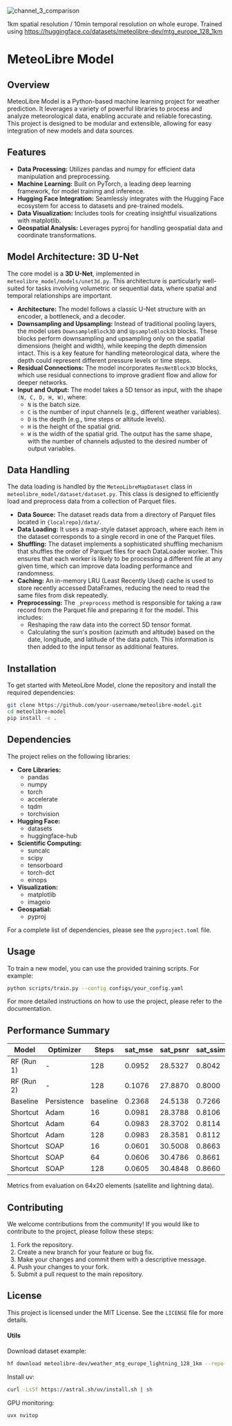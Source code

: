 
![channel_3_comparison](https://github.com/user-attachments/assets/bf4fca7d-8218-4be8-9efa-4d0b092496e8)

1km spatial resolution / 10min temporal resolution on whole europe.
Trained using https://huggingface.co/datasets/meteolibre-dev/mtg_europe_128_1km

# MeteoLibre Model

## Overview

MeteoLibre Model is a Python-based machine learning project for weather prediction. It leverages a variety of powerful libraries to process and analyze meteorological data, enabling accurate and reliable forecasting. This project is designed to be modular and extensible, allowing for easy integration of new models and data sources.

## Features

- **Data Processing:** Utilizes pandas and numpy for efficient data manipulation and preprocessing.
- **Machine Learning:** Built on PyTorch, a leading deep learning framework, for model training and inference.
- **Hugging Face Integration:** Seamlessly integrates with the Hugging Face ecosystem for access to datasets and pre-trained models.
- **Data Visualization:** Includes tools for creating insightful visualizations with matplotlib.
- **Geospatial Analysis:** Leverages pyproj for handling geospatial data and coordinate transformations.

## Model Architecture: 3D U-Net

The core model is a **3D U-Net**, implemented in `meteolibre_model/models/unet3d.py`. This architecture is particularly well-suited for tasks involving volumetric or sequential data, where spatial and temporal relationships are important.

- **Architecture:** The model follows a classic U-Net structure with an encoder, a bottleneck, and a decoder.
- **Downsampling and Upsampling:** Instead of traditional pooling layers, the model uses `DownsampleBlock3D` and `UpsampleBlock3D` blocks. These blocks perform downsampling and upsampling only on the spatial dimensions (height and width), while keeping the depth dimension intact. This is a key feature for handling meteorological data, where the depth could represent different pressure levels or time steps.
- **Residual Connections:** The model incorporates `ResNetBlock3D` blocks, which use residual connections to improve gradient flow and allow for deeper networks.
- **Input and Output:** The model takes a 5D tensor as input, with the shape `(N, C, D, H, W)`, where:
    - `N` is the batch size.
    - `C` is the number of input channels (e.g., different weather variables).
    - `D` is the depth (e.g., time steps or altitude levels).
    - `H` is the height of the spatial grid.
    - `W` is the width of the spatial grid.
The output has the same shape, with the number of channels adjusted to the desired number of output variables.

## Data Handling

The data loading is handled by the `MeteoLibreMapDataset` class in `meteolibre_model/dataset/dataset.py`. This class is designed to efficiently load and preprocess data from a collection of Parquet files.

- **Data Source:** The dataset reads data from a directory of Parquet files located in `{localrepo}/data/`.
- **Data Loading:** It uses a map-style dataset approach, where each item in the dataset corresponds to a single record in one of the Parquet files.
- **Shuffling:** The dataset implements a sophisticated shuffling mechanism that shuffles the order of Parquet files for each DataLoader worker. This ensures that each worker is likely to be processing a different file at any given time, which can improve data loading performance and randomness.
- **Caching:** An in-memory LRU (Least Recently Used) cache is used to store recently accessed DataFrames, reducing the need to read the same files from disk repeatedly.
- **Preprocessing:** The `_preprocess` method is responsible for taking a raw record from the Parquet file and preparing it for the model. This includes:
    - Reshaping the raw data into the correct 5D tensor format.
    - Calculating the sun's position (azimuth and altitude) based on the date, longitude, and latitude of the data patch. This information is then added to the input tensor as additional features.

## Installation

To get started with MeteoLibre Model, clone the repository and install the required dependencies:

```bash
git clone https://github.com/your-username/meteolibre-model.git
cd meteolibre-model
pip install -e .
```

## Dependencies

The project relies on the following libraries:

- **Core Libraries:**
  - pandas
  - numpy
  - torch
  - accelerate
  - tqdm
  - torchvision
- **Hugging Face:**
  - datasets
  - huggingface-hub
- **Scientific Computing:**
  - suncalc
  - scipy
  - tensorboard
  - torch-dct
  - einops
- **Visualization:**
  - matplotlib
  - imageio
- **Geospatial:**
  - pyproj

For a complete list of dependencies, please see the `pyproject.toml` file.

## Usage

To train a new model, you can use the provided training scripts. For example:

```bash
python scripts/train.py --config configs/your_config.yaml
```

For more detailed instructions on how to use the project, please refer to the documentation.

## Performance Summary

| Model          | Optimizer | Steps  | sat_mse | sat_psnr | sat_ssim | light_mae | light_precision | light_recall | light_f1 | light_iou |
|----------------|-----------|--------|---------|----------|----------|-----------|-----------------|--------------|----------|-----------|
| RF (Run 1)     | -         | 128    | 0.0952  | 28.5327  | 0.8042   | 0.0221    | 0.5482          | 0.6535       | 0.5950   | -         |
| RF (Run 2)     | -         | 128    | 0.1076  | 27.8870  | 0.8000   | 0.0221    | 0.5157          | 0.6454       | 0.5724   | -         |
| Baseline       | Persistence| baseline| 0.2368 | 24.5138  | 0.7266   | 0.0154    | 0.6714          | 0.6665       | 0.6678   | 0.1023    |
| Shortcut       | Adam      | 16     | 0.0981  | 28.3788  | 0.8106   | 0.0216    | 0.6339          | 0.5192       | 0.5686   | 0.0791    |
| Shortcut       | Adam      | 64     | 0.0983  | 28.3702  | 0.8114   | 0.0207    | 0.6609          | 0.5304       | 0.5860   | 0.0791    |
| Shortcut       | Adam      | 128    | 0.0983  | 28.3581  | 0.8112   | 0.0208    | 0.6518          | 0.5208       | 0.5769   | 0.0791    |
| Shortcut       | SOAP      | 16     | 0.0601  | 30.5008  | 0.8663   | 0.0156    | 0.8654          | 0.6958       | 0.7710   | 0.0818    |
| Shortcut       | SOAP      | 64     | 0.0606  | 30.4786  | 0.8661   | 0.0151    | 0.8658          | 0.6879       | 0.7663   | 0.0818    |
| Shortcut       | SOAP      | 128    | 0.0605  | 30.4848  | 0.8660   | 0.0151    | 0.8635          | 0.6886       | 0.7656   | 0.0818    |

Metrics from evaluation on 64x20 elements (satellite and lightning data).

## Contributing

We welcome contributions from the community! If you would like to contribute to the project, please follow these steps:

1. Fork the repository.
2. Create a new branch for your feature or bug fix.
3. Make your changes and commit them with a descriptive message.
4. Push your changes to your fork.
5. Submit a pull request to the main repository.

## License

This project is licensed under the MIT License. See the `LICENSE` file for more details.

#### Utils

Download dataset example:

```bash
hf download meteolibre-dev/weather_mtg_europe_lightning_128_1km --repo-type dataset --local-dir .
```

Install uv:
```bash
curl -LsSf https://astral.sh/uv/install.sh | sh
```


GPU monitoring:
```bash
uvx nvitop
```